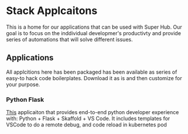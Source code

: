 # Stack Applcaitons

This is a home for our applications that can be used with Super Hub. Our goal is to focus on the inddividual developmer's productivty and provide series of automations that will solve different issues.

## Applications

All applcitions here has been packaged has been available as series of easy-to hack code boilerplates. Download it as is and then customize for your purpose.

### Python Flask

[This](master/apps/python-flask) applicaiton that provides end-to-end python developer experience with: Python + Flask + Skaffold + VS Code. It includes templates for VSCode to do a remote debug, and code reload in kubernetes pod

